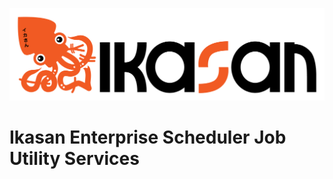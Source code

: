 ![IKASAN](../../../developer/docs/quickstart-images/Ikasan-title-transparent.png)

# Ikasan Enterprise Scheduler Job Utility Services

